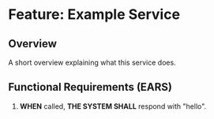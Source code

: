 <!--
Kiro Spec Version: 2025-07-16
Generated: 2025-07-16T13:00:00Z
Owner: example@corp.com
-->

# Feature: Example Service

## Overview

A short overview explaining what this service does.

## Functional Requirements (EARS)

1. **WHEN** called, **THE SYSTEM SHALL** respond with "hello".
